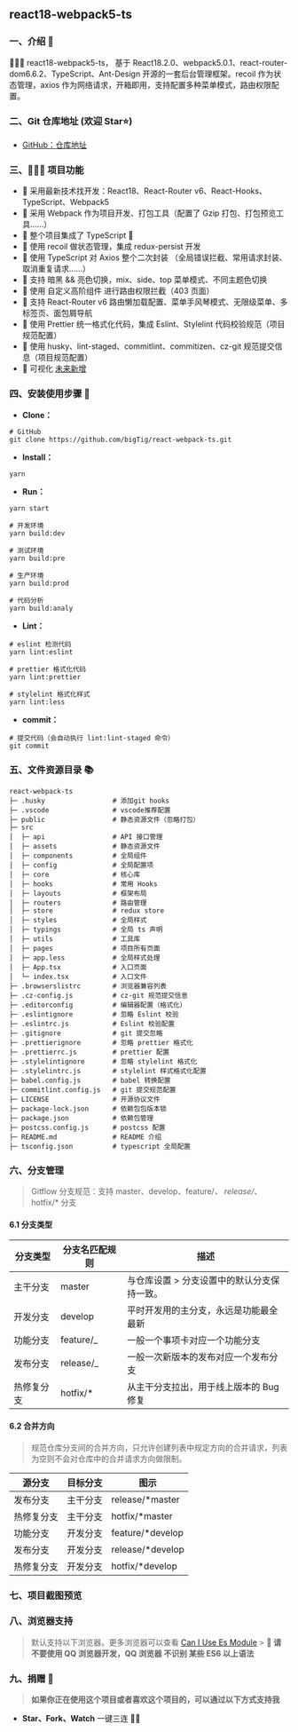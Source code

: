## react18-webpack5-ts

### 一、介绍 📖

🚀🚀🚀 react18-webpack5-ts， 基于 React18.2.0、webpack5.0.1、react-router-dom6.6.2、TypeScript、Ant-Design 开源的一套后台管理框架。recoil 作为状态管理，axios 作为网络请求，开箱即用，支持配置多种菜单模式，路由权限配置。

### 二、Git 仓库地址 (欢迎 Star⭐)

- [GitHub：仓库地址](https://github.com/bigTig/react-webpack-ts.git)

### 三、🔨🔨🔨 项目功能

- 🚀 采用最新技术找开发：React18、React-Router v6、React-Hooks、TypeScript、Webpack5
- 🚀 采用 Webpack 作为项目开发、打包工具（配置了 Gzip 打包、打包预览工具……）
- 🚀 整个项目集成了 TypeScript 🤣
- 🚀 使用 recoil 做状态管理，集成 redux-persist 开发
- 🚀 使用 TypeScript 对 Axios 整个二次封装 （全局错误拦截、常用请求封装、取消重复请求……）
- 🚀 支持 暗黑 && 亮色切换，mix、side、top 菜单模式、不同主题色切换
- 🚀 使用 自定义高阶组件 进行路由权限拦截（403 页面）
- 🚀 支持 React-Router v6 路由懒加载配置、菜单手风琴模式、无限级菜单、多标签页、面包屑导航
- 🚀 使用 Prettier 统一格式化代码，集成 Eslint、Stylelint 代码校验规范（项目规范配置）
- 🚀 使用 husky、lint-staged、commitlint、commitizen、cz-git 规范提交信息（项目规范配置）
- 🚀 可视化 [未来新增](http://datav-react.jiaminghi.com/)

### 四、安装使用步骤 📑

- **Clone：**

```text
# GitHub
git clone https://github.com/bigTig/react-webpack-ts.git
```

- **Install：**

```text
yarn
```

- **Run：**

```text
yarn start
```

```text
# 开发环境
yarn build:dev

# 测试环境
yarn build:pre

# 生产环境
yarn build:prod

# 代码分析
yarn build:analy
```

- **Lint：**

```text
# eslint 检测代码
yarn lint:eslint

# prettier 格式化代码
yarn lint:prettier

# stylelint 格式化样式
yarn lint:less
```

- **commit：**

```text
# 提交代码（会自动执行 lint:lint-staged 命令）
git commit
```

### 五、文件资源目录 📚

```text
react-webpack-ts
├─ .husky                 # 添加git hooks
├─ .vscode                # vscode推荐配置
├─ public                 # 静态资源文件（忽略打包）
├─ src
│  ├─ api                 # API 接口管理
│  ├─ assets              # 静态资源文件
│  ├─ components          # 全局组件
│  ├─ config              # 全局配置项
│  ├─ core                # 核心库
│  ├─ hooks               # 常用 Hooks
│  ├─ layouts             # 框架布局
│  ├─ routers             # 路由管理
│  ├─ store               # redux store
│  ├─ styles              # 全局样式
│  ├─ typings             # 全局 ts 声明
│  ├─ utils               # 工具库
│  ├─ pages               # 项目所有页面
│  ├─ app.less            # 全局样式处理
│  ├─ App.tsx             # 入口页面
│  └─ index.tsx           # 入口文件
├─ .browserslistrc        # 浏览器兼容列表
├─ .cz-config.js          # cz-git 规范提交信息
├─ .editorconfig          # 编辑器配置（格式化）
├─ .eslintignore          # 忽略 Eslint 校验
├─ .eslintrc.js           # Eslint 校验配置
├─ .gitignore             # git 提交忽略
├─ .prettierignore        # 忽略 prettier 格式化
├─ .prettierrc.js         # prettier 配置
├─ .stylelintignore       # 忽略 stylelint 格式化
├─ .stylelintrc.js        # stylelint 样式格式化配置
├─ babel.config.js        # babel 转换配置
├─ commitlint.config.js   # git 提交规范配置
├─ LICENSE                # 开源协议文件
├─ package-lock.json      # 依赖包包版本锁
├─ package.json           # 依赖包管理
├─ postcss.config.js      # postcss 配置
├─ README.md              # README 介绍
├─ tsconfig.json          # typescript 全局配置
```

### 六、分支管理

> Gitflow 分支规范：支持 master、develop、feature/_、 release/_、hotfix/\* 分支

#### 6.1 分支类型

| 分支类型   | 分支名匹配规则 | 描述                                        |
| ---------- | -------------- | ------------------------------------------- |
| 主干分支   | master         | 与仓库设置 > 分支设置中的默认分支保持一致。 |
| 开发分支   | develop        | 平时开发用的主分支，永远是功能最全最新      |
| 功能分支   | feature/\_     | 一般一个事项卡对应一个功能分支              |
| 发布分支   | release/\_     | 一般一次新版本的发布对应一个发布分支        |
| 热修复分支 | hotfix/\*      | 从主干分支拉出，用于线上版本的 Bug 修复     |

#### 6.2 合并方向

> 规范仓库分支间的合并方向，只允许创建列表中规定方向的合并请求，列表为空则不会对仓库中的合并请求方向做限制。

| 源分支     | 目标分支 | 图示              |
| ---------- | -------- | ----------------- |
| 发布分支   | 主干分支 | release/\*master  |
| 热修复分支 | 主干分支 | hotfix/\*master   |
| 功能分支   | 开发分支 | feature/\*develop |
| 发布分支   | 开发分支 | release/\*develop |
| 热修复分支 | 开发分支 | hotfix/\*develop  |

### 七、项目截图预览

### 八、浏览器支持

> 默认支持以下浏览器。更多浏览器可以查看 [Can I Use Es Module](https://caniuse.com/?search=ESModule) > **💢 请不要使用 QQ 浏览器开发，QQ 浏览器 不识别 某些 ES6 以上语法**

### 九、捐赠 🍵

> **如果你正在使用这个项目或者喜欢这个项目的，可以通过以下方式支持我**

- **Star、Fork、Watch** 一键三连 🚀🚀
